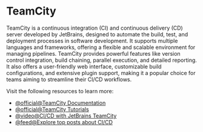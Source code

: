 # TeamCity

TeamCity is a continuous integration (CI) and continuous delivery (CD) server developed by JetBrains, designed to automate the build, test, and deployment processes in software development. It supports multiple languages and frameworks, offering a flexible and scalable environment for managing pipelines. TeamCity provides powerful features like version control integration, build chaining, parallel execution, and detailed reporting. It also offers a user-friendly web interface, customizable build configurations, and extensive plugin support, making it a popular choice for teams aiming to streamline their CI/CD workflows.

Visit the following resources to learn more:

- [@official@TeamCity Documentation](https://www.jetbrains.com/help/teamcity/teamcity-documentation.html)
- [@official@TeamCity Tutorials](https://www.jetbrains.com/teamcity/tutorials/)
- [@video@CI/CD with JetBrains TeamCity](https://www.youtube.com/watch?v=zqi4fDF-S60)
- [@feed@Explore top posts about CI/CD](https://app.daily.dev/tags/cicd?ref=roadmapsh)
